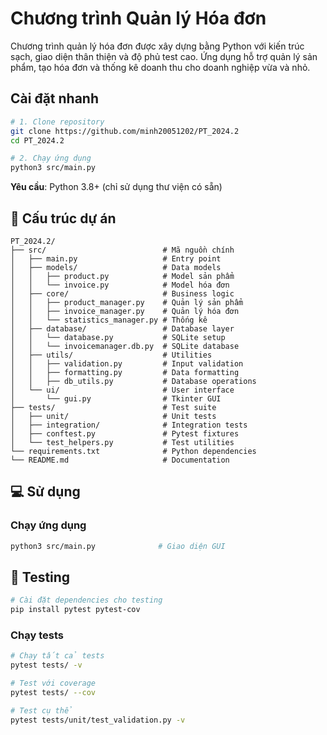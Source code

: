 # Chương trình Quản lý Hóa đơn

Chương trình quản lý hóa đơn được xây dựng bằng Python với kiến trúc sạch, giao diện thân thiện và độ phủ test cao. Ứng dụng hỗ trợ quản lý sản phẩm, tạo hóa đơn và thống kê doanh thu cho doanh nghiệp vừa và nhỏ.

## Cài đặt nhanh

```bash
# 1. Clone repository
git clone https://github.com/minh20051202/PT_2024.2
cd PT_2024.2

# 2. Chạy ứng dụng
python3 src/main.py
```

**Yêu cầu**: Python 3.8+ (chỉ sử dụng thư viện có sẵn)

## 📁 Cấu trúc dự án

```
PT_2024.2/
├── src/                          # Mã nguồn chính
│   ├── main.py                   # Entry point
│   ├── models/                   # Data models
│   │   ├── product.py            # Model sản phẩm
│   │   └── invoice.py            # Model hóa đơn
│   ├── core/                     # Business logic
│   │   ├── product_manager.py    # Quản lý sản phẩm
│   │   ├── invoice_manager.py    # Quản lý hóa đơn
│   │   └── statistics_manager.py # Thống kê
│   ├── database/                 # Database layer
│   │   └── database.py           # SQLite setup
│   │   └── invoicemanager.db.py  # SQLite database
│   ├── utils/                    # Utilities
│   │   ├── validation.py         # Input validation
│   │   ├── formatting.py         # Data formatting
│   │   ├── db_utils.py           # Database operations
│   └── ui/                       # User interface
│       └── gui.py                # Tkinter GUI
├── tests/                        # Test suite
│   ├── unit/                     # Unit tests
│   ├── integration/              # Integration tests
│   ├── conftest.py               # Pytest fixtures
│   └── test_helpers.py           # Test utilities
└── requirements.txt              # Python dependencies
└── README.md                     # Documentation
```

## 💻 Sử dụng

### Chạy ứng dụng
```bash
python3 src/main.py              # Giao diện GUI
```

## 🧪 Testing
```bash
# Cài đặt dependencies cho testing
pip install pytest pytest-cov
```

### Chạy tests
```bash
# Chạy tất cả tests
pytest tests/ -v

# Test với coverage
pytest tests/ --cov

# Test cụ thể
pytest tests/unit/test_validation.py -v
```
